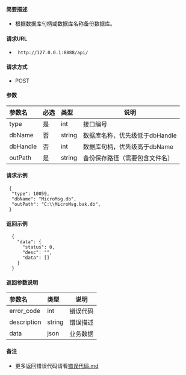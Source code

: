 
#### 简要描述

- 根据数据库句柄或数据库名称备份数据库。

#### 请求URL
- ` http://127.0.0.1:8888/api/`
  
#### 请求方式
- POST 

#### 参数

| 参数名      | 必选 | 类型     | 说明                  |   
|:---------|:---|:-------|---------------------|   
| type     | 是  | int    | 接口编号                |   
| dbName   | 否  | string | 数据库名称，优先级低于dbHandle |   
| dbHandle | 否  | int    | 数据库句柄，优先级高于dbName   |   
| outPath  | 是  | string | 备份保存路径（需要包含文件名）     |   

#### 请求示例

```
 {
  "type": 10059,
  "dbName": "MicroMsg.db",
  "outPath": "C:\\MicroMsg.bak.db",
 } 
```

#### 返回示例 

``` 
  {
    "data": {
      "status": 0,
      "desc": "",
      "data": []
    }
  }
```

#### 返回参数说明 

| 参数名         | 类型     | 说明   |   
|:------------|:-------|------|   
| error_code  | int    | 错误代码 |   
| description | string | 错误描述 |   
| data        | json   | 业务数据 |   

#### 备注 

- 更多返回错误代码请看[错误代码.md](../错误代码.md)







